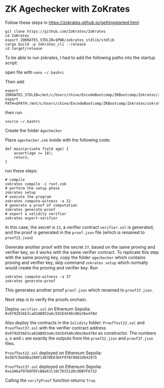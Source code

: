 # ZK Agechecker with ZoKrates

Follow these steps in https://zokrates.github.io/gettingstarted.html

```
git clone https://github.com/ZoKrates/ZoKrates
cd ZoKrates
export ZOKRATES_STDLIB=$PWD/zokrates_stdlib/stdlib
cargo build -p zokrates_cli --release
cd target/release
```

To be able to run zokrates, I had to add the following paths into the startup script:

open file with `nano ~/.bashrc`

Then add 

```
export ZOKRATES_STDLIB=/mnt/c/Users/chine/EncodeBootcamp/ZKBootcamp/Zokrates/zokrates/zokrates_stdlib/stdlib
export PATH=$PATH:/mnt/c/Users/chine/EncodeBootcamp/ZKBootcamp/Zokrates/zokrates/target/release
```

then run 

`source ~/.bashrc`

Create the folder `Agechecker`

Place `agechecker.zok` inside with the following code:

```
def main(private field age) {
	assert(age >= 18);
	return;
}
```

run these steps:

```
# compile
zokrates compile -i root.zok
# perform the setup phase
zokrates setup
# execute the program
zokrates compute-witness -a 22
# generate a proof of computation
zokrates generate-proof
# export a solidity verifier
zokrates export-verifier
```

In this case, the secret is `22`, a verifier contract `verifier.sol` is generated, and the proof is generated in the `proof.json` file (which is renamed to `proof22.json`)

Generate another proof with the secret `37`, based on the same proving and verifier key, so it works with the same verifier contract. To replicate this step with the same proving key, copy the folder `agechecker` which contains proving and verifier key, skip command `zokrates setup` which normally would create the proving and verifier key. Run

```
zokrates compute-witness -a 37
zokrates generate-proof
```

This generates another proof `proof.json` which renamed to `proof37.json`.

Next step is to verify the proofs onchain.

Deploy `verifier.sol` on Ethereum Sepolia: `0x9792E56E3ca02AB953a6c592E4548c0De36e4f8d`

Also deploy the contracts in the `Solidity` folder: `ProofTest22.sol` and `ProofTest37.sol` with the verifier contract address `0x9792E56E3ca02AB953a6c592E4548c0De36e4f8d` as constructor. The numbers `a`, `b` and `c` are exactly the outputs from the `proof22.json` and `proof37.json` files.

`ProofTest22.sol` deployed on Ethereum Sepolia: `0x5B7C9ab0Da206F1d070E63bFF978C9882d642975`

`ProofTest37.sol` deployed on Ethereum Sepolia: `0xa3A6af9760FDFcB8e61C16C7D1512Dc9DBfF6732`

Calling the `verifyProof` function returns `True`.
